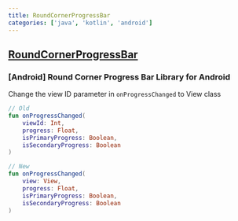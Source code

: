 ```yaml
---
title: RoundCornerProgressBar
categories: ['java', 'kotlin', 'android']
---
```

## [RoundCornerProgressBar](https://github.com/akexorcist/RoundCornerProgressBar)

### [Android] Round Corner Progress Bar Library for Android

Change the view ID parameter in `onProgressChanged` to View class
```kotlin
// Old
fun onProgressChanged(
    viewId: Int, 
    progress: Float, 
    isPrimaryProgress: Boolean, 
    isSecondaryProgress: Boolean
)

// New
fun onProgressChanged(
    view: View, 
    progress: Float, 
    isPrimaryProgress: Boolean, 
    isSecondaryProgress: Boolean
)
```
